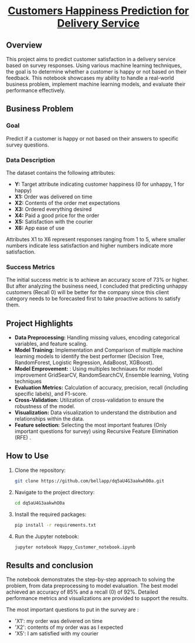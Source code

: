 
# <center><u>Customers Happiness Prediction for Delivery Service</u></center>

## Overview

This project aims to predict customer satisfaction in a delivery service based on survey responses. Using various machine learning techniques, the goal is to determine whether a customer is happy or not based on their feedback. This notebook showcases my ability to handle a real-world business problem, implement machine learning models, and evaluate their performance effectively.

## Business Problem

### Goal

Predict if a customer is happy or not based on their answers to specific survey questions.

### Data Description

The dataset contains the following attributes:

- **Y:** Target attribute indicating customer happiness (0 for unhappy, 1 for happy)
- **X1:** Order was delivered on time
- **X2:** Contents of the order met expectations
- **X3:** Ordered everything desired
- **X4:** Paid a good price for the order
- **X5:** Satisfaction with the courier
- **X6:** App ease of use

Attributes X1 to X6 represent responses ranging from 1 to 5, where smaller numbers indicate less satisfaction and higher numbers indicate more satisfaction.

### Success Metrics

The initial success metric is to achieve an accuracy score of 73% or higher. But after analyzing the business need, I concluded that predicting unhappy customers (Recall 0) will be better for the company since this client category needs to be  forecasted first to take proactive actions to satisfy them.

## Project Highlights

- **Data Preprocessing:** Handling missing values, encoding categorical variables, and feature scaling.
- **Model Training:** Implementation and Comparison of multiple machine learning models to identify the best performer (Decision Tree, RandomForest, Logistic Regression, AdaBoost, XGBoost).
- **Model Emprovement:** : Using multiples techniaues for model improvement GridSearCV, RandomSearchCV, Ensemble learning, Voting techniques
- **Evaluation Metrics:** Calculation of accuracy, precision, recall (including specific labels), and F1-score.
- **Cross-Validation:** Utilization of cross-validation to ensure the robustness of the model.
- **Visualization:** Data visualization to understand the distribution and relationships within the data.
- **Feature selection:** Selecting the most important features (Only important questions for survey) using Recursive Feature Elimination (RFE) .

## How to Use

1. Clone the repository:
   ```bash
   git clone https://github.com/bellapp/dq5aU4G3aakwhO0a.git
   ```
2. Navigate to the project directory:
   ```bash
   cd dq5aU4G3aakwhO0a
   ```
3. Install the required packages:
   ```bash
   pip install -r requirements.txt
   ```
4. Run the Jupyter notebook:
   ```bash
   jupyter notebook Happy_Customer_notebook.ipynb
   ```

## Results and conclusion

The notebook demonstrates the step-by-step approach to solving the problem, from data preprocessing to model evaluation. The best model achieved an accuracy of 85% and a recall (0) of 92%. Detailed performance metrics and visualizations are provided to support the results.

The most important questions to put in the survey are :
  - 'X1': my order was delivered on time
  - 'X2': contents of my order was as I expected
  - 'X5': I am satisfied with my courier

